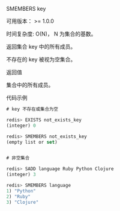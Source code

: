 SMEMBERS key

可用版本： >= 1.0.0

时间复杂度: O(N)， N 为集合的基数。

返回集合 key 中的所有成员。

不存在的 key 被视为空集合。

返回值

集合中的所有成员。

代码示例

```javascript
# key 不存在或集合为空

redis> EXISTS not_exists_key
(integer) 0

redis> SMEMBERS not_exists_key
(empty list or set)


# 非空集合

redis> SADD language Ruby Python Clojure
(integer) 3

redis> SMEMBERS language
1) "Python"
2) "Ruby"
3) "Clojure"
```

